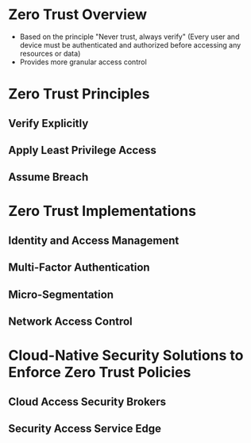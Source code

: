 # Zero Trust Overview

* Based on the principle "Never trust, always verify" (Every user and device must be authenticated and authorized before accessing any resources or data)
* Provides more granular access control

# Zero Trust Principles

## Verify Explicitly

## Apply Least Privilege Access

## Assume Breach

# Zero Trust Implementations

## Identity and Access Management

## Multi-Factor Authentication

## Micro-Segmentation

## Network Access Control

# Cloud-Native Security Solutions to Enforce Zero Trust Policies

## Cloud Access Security Brokers

## Security Access Service Edge
